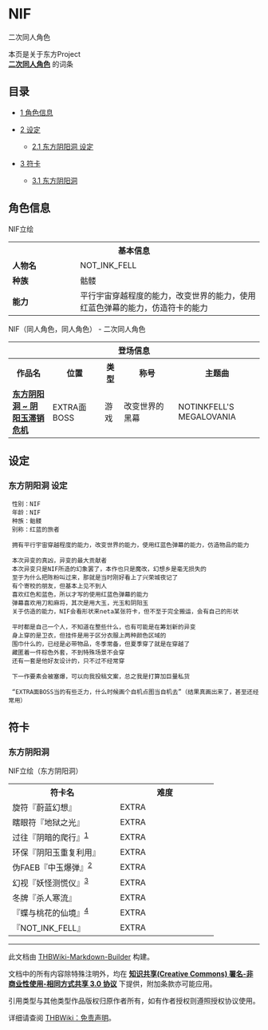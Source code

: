 # NIF

<!-- source html: G:\repos\THBWiki-Markdown-Builder\THBWikiMarkdown\Temp\main\d\d6\ns0%3ANIF.html -->

二次同人角色

本页是关于东方Project  
 **[二次同人角色](./二次角色列表.md)** 的词条
  
  

  


## 目录

- [1 角色信息](#角色信息)
- [2 设定](#设定)

  - [2.1 东方阴阳洞 设定](#东方阴阳洞_设定)



- [3 符卡](#符卡)

  - [3.1 东方阴阳洞](#东方阴阳洞)








## 角色信息
[](./文件-NIF.png.md)  [](./文件-NIF.png.md)NIF立绘

<table>
<tbody><tr>
<th colspan="2">基本信息</th>
</tr>
<tr>
<td style="width:120px"><b>人物名</b></td><td style="min-width:300px">NOT_INK_FELL</td>
</tr><tr><td><b>种族</b></td><td>骷髅</td></tr><tr><td><b>能力</b></td><td>平行宇宙穿越程度的能力，改变世界的能力，使用红蓝色弹幕的能力，仿造符卡的能力</td></tr></tbody></table>

NIF（同人角色，同人角色） - 二次同人角色

<table>
<tbody><tr>
<th colspan="5">登场信息</th>
</tr><tr><th><b>作品名</b></th><th><b>位置</b></th><th><b>类型</b></th><th><b>称号</b></th><th><b>主题曲</b></th></tr><tr><td rowspan="1" style="width:120px"><b><a href="./东方阴阳洞_~_阴阳玉滞销危机.md" title="东方阴阳洞 ~ 阴阳玉滞销危机">东方阴阳洞 ~ 阴阳玉滞销危机</a></b></td><td style="width:130px">EXTRA面BOSS</td><td class="bg-color-danger-30" style="width:30px;">游戏</td><td style="width:180px">改变世界的黑幕</td><td style="width:200px">NOTINKFELL'S MEGALOVANIA</td></tr></tbody></table>



## 设定

### 东方阴阳洞 设定
```
 性别：NIF
 年龄：NIF
 种族：骷髅
 别称：红蓝的旅者
```

```
 拥有平行宇宙穿越程度的能力，改变世界的能力，使用红蓝色弹幕的能力，仿造物品的能力
```

```
 本次异变的真凶，异变的最大贡献者
 本次异变只是NIF所造的幻象罢了，本作也只是魔改，幻想乡是毫无损失的
 至于为什么把陈粉叫过来，那就是当时刚好看上了兴荣城夜记了
 有个寄校的朋友，但基本上见不到人
 喜欢红色和蓝色，所以才写的使用红蓝色弹幕的能力
 弹幕喜欢用刀和麻将，其次是用大玉，光玉和阴阳玉
 关于仿造的能力，NIF会看形状来neta某张符卡，但不至于完全搬运，会有自己的形状
```

```
 平时都是自己一个人，不知道在整些什么，也有可能是在筹划新的异变
 身上穿的是卫衣，但挂件是用于区分衣服上两种颜色区域的
 围巾什么的，已经是必带物品，冬季常备，但夏季穿了就是在穿越了
 藏匿着一件棕色外套，不到特殊场景不会穿
 还有一套是他好友设计的，只不过不经常穿
```

```
 下一作要素会被塞爆，可以向我投稿文案，总之我是打算加巨量私货
```

```
 “EXTRA面BOSS当的有些乏力，什么时候画个自机点图当自机去”（结果真画出来了，甚至还经常用）
```


## 符卡

### 东方阴阳洞
[](./文件-NIF.png.md)  [](./文件-NIF.png.md)NIF立绘（东方阴阳洞）

<table><tbody><tr><th><b>符卡名</b></th><th><b>难度</b></th></tr><tr><td style="width:200px">旋符『蔚蓝幻想』</td><td style="width:180px">EXTRA</td></tr>
<tr><td style="width:200px">瞎眼符『地狱之光』</td><td style="width:180px">EXTRA</td></tr>
<tr><td style="width:200px">过往『阴暗的爬行』<sup id="cite_ref-1" class="reference"><a href="#cite_note-1">1</a></sup></td><td style="width:180px">EXTRA</td></tr>
<tr><td style="width:200px">环保『阴阳玉重复利用』</td><td style="width:180px">EXTRA</td></tr>
<tr><td style="width:200px">伪FAEB『中玉爆弹』<sup id="cite_ref-2" class="reference"><a href="#cite_note-2">2</a></sup></td><td style="width:180px">EXTRA</td></tr>
<tr><td style="width:200px">幻视『妖怪测慌仪』<sup id="cite_ref-3" class="reference"><a href="#cite_note-3">3</a></sup></td><td style="width:180px">EXTRA</td></tr>
<tr><td style="width:200px">冬牌『杀人寒流』</td><td style="width:180px">EXTRA</td></tr>
<tr><td style="width:200px">『蝶与桃花的仙境』<sup id="cite_ref-4" class="reference"><a href="#cite_note-4">4</a></sup></td><td style="width:180px">EXTRA</td></tr>
<tr><td style="width:200px">『NOT_INK_FELL』</td><td style="width:180px">EXTRA</td></tr></tbody></table>


  
  

  

[^cite_note-1]: 懂得都懂





---

此文档由 [THBWiki-Markdown-Builder](https://github.com/Delsin-Yu/THBWiki-Markdown-Builder) 构建。

文档中的所有内容除特殊注明外，均在 [**知识共享(Creative Commons) 署名-非商业性使用-相同方式共享 3.0 协议**](https://creativecommons.org/licenses/by-sa/3.0/deed.zh-hans) 下提供，附加条款亦可能应用。

引用类型与其他类型作品版权归原作者所有，如有作者授权则遵照授权协议使用。

详细请查阅 [THBWiki：免责声明](https://thbwiki.cc/THBWiki:%E5%85%8D%E8%B4%A3%E5%A3%B0%E6%98%8E)。

